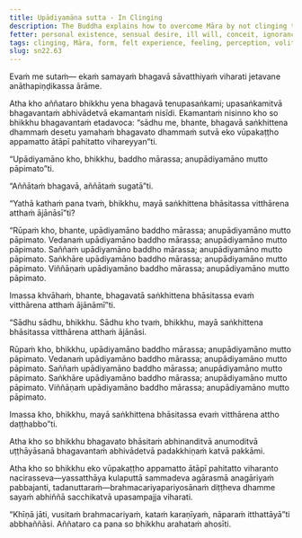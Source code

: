 ```yaml
---
title: Upādiyamāna sutta - In Clinging
description: The Buddha explains how to overcome Māra by not clinging to the five aggregates of form, felt experience, perception, volitional formations, and consciousness.
fetter: personal existence, sensual desire, ill will, conceit, ignorance
tags: clinging, Māra, form, felt experience, feeling, perception, volitional formations, consciousness, aggregates, five aggregates, personal existence, sensual desire, ill will, conceit, ignorance, sn, sn22, sn22-34
slug: sn22.63
---
```


Evaṁ me sutaṁ— ekaṁ samayaṁ bhagavā sāvatthiyaṁ viharati jetavane anāthapiṇḍikassa ārāme.

Atha kho aññataro bhikkhu yena bhagavā tenupasaṅkami; upasaṅkamitvā bhagavantaṁ abhivādetvā ekamantaṁ nisīdi. Ekamantaṁ nisinno kho so bhikkhu bhagavantaṁ etadavoca: “sādhu me, bhante, bhagavā saṅkhittena dhammaṁ desetu yamahaṁ bhagavato dhammaṁ sutvā eko vūpakaṭṭho appamatto ātāpī pahitatto vihareyyan”ti.

“Upādiyamāno kho, bhikkhu, baddho mārassa; anupādiyamāno mutto pāpimato”ti.

“Aññātaṁ bhagavā, aññātaṁ sugatā”ti.

“Yathā kathaṁ pana tvaṁ, bhikkhu, mayā saṅkhittena bhāsitassa vitthārena atthaṁ ājānāsī”ti?

“Rūpaṁ kho, bhante, upādiyamāno baddho mārassa; anupādiyamāno mutto pāpimato. Vedanaṁ upādiyamāno baddho mārassa; anupādiyamāno mutto pāpimato. Saññaṁ upādiyamāno baddho mārassa; anupādiyamāno mutto pāpimato. Saṅkhāre upādiyamāno baddho mārassa; anupādiyamāno mutto pāpimato. Viññāṇaṁ upādiyamāno baddho mārassa; anupādiyamāno mutto pāpimato.

Imassa khvāhaṁ, bhante, bhagavatā saṅkhittena bhāsitassa evaṁ vitthārena atthaṁ ājānāmī”ti.

“Sādhu sādhu, bhikkhu. Sādhu kho tvaṁ, bhikkhu, mayā saṅkhittena bhāsitassa vitthārena atthaṁ ājānāsi.

Rūpaṁ kho, bhikkhu, upādiyamāno baddho mārassa; anupādiyamāno mutto pāpimato. Vedanaṁ upādiyamāno baddho mārassa; anupādiyamāno mutto pāpimato. Saññaṁ upādiyamāno baddho mārassa; anupādiyamāno mutto pāpimato. Saṅkhāre upādiyamāno baddho mārassa; anupādiyamāno mutto pāpimato. Viññāṇaṁ upādiyamāno baddho mārassa; anupādiyamāno mutto pāpimato.

Imassa kho, bhikkhu, mayā saṅkhittena bhāsitassa evaṁ vitthārena attho daṭṭhabbo”ti.

Atha kho so bhikkhu bhagavato bhāsitaṁ abhinanditvā anumoditvā uṭṭhāyāsanā bhagavantaṁ abhivādetvā padakkhiṇaṁ katvā pakkāmi.

Atha kho so bhikkhu eko vūpakaṭṭho appamatto ātāpī pahitatto viharanto nacirasseva—yassatthāya kulaputtā sammadeva agārasmā anagāriyaṁ pabbajanti, tadanuttaraṁ—brahmacariyapariyosānaṁ diṭṭheva dhamme sayaṁ abhiññā sacchikatvā upasampajja viharati.

“Khīṇā jāti, vusitaṁ brahmacariyaṁ, kataṁ karaṇīyaṁ, nāparaṁ itthattāyā”ti abbhaññāsi. Aññataro ca pana so bhikkhu arahataṁ ahosīti.
